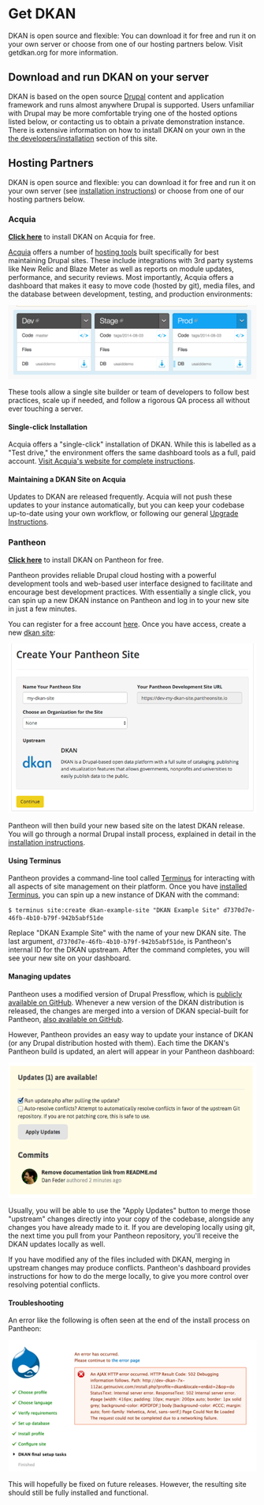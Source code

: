 # Get DKAN

DKAN is open source and flexible: You can download it for free and run it on your own server or choose from one of our hosting partners below. Visit getdkan.org for more information.

## Download and run DKAN on your server

DKAN is based on the open source </a><a href="http://drupal.org">Drupal</a> content and application framework and runs almost anywhere Drupal is supported.  Users unfamiliar with Drupal may be more comfortable trying one of the hosted options listed below, or contacting us to obtain a private demonstration instance. There is extensive information on how to install DKAN on your own in the [the developers/installation](/dkan-documentation/dkan-developers/installation) section of this site.

## Hosting Partners

DKAN is open source and flexible: you can download it for free and run it on your own server (see [installation instructions](installation.rst)) or choose from one of our hosting partners below.

### Acquia

**[Click here](https://insight.acquia.com/free?distro=dkantestdrive)**  to install DKAN on Acquia for free.

[Acquia](http://acquia.com) offers a number of [hosting tools](http://www.acquia.com/products-services/acquia-cloud#Overview) built specifically for best maintaining Drupal sites. These include integrations with 3rd party systems like New Relic and Blaze Meter as well as reports on module updates, performance, and security reviews. Most importantly, Acquia offers a dashboard that makes it easy to move code (hosted by git), media files, and the database between development, testing, and production environments:

![Acquia Dashboard screenshot](../images/acquia-dashboard.png)

These tools allow a single site builder or team of developers to follow best practices, scale up if needed, and follow a rigorous QA process all without ever touching a server.

#### Single-click Installation

Acquia offers a "single-click" installation of DKAN. While this is labelled as a "Test drive," the environment offers the same dashboard tools as a full, paid account. [Visit Acquia's website for complete instructions](https://docs.acquia.com/cloud/free/aws-testdrive/dkan).

#### Maintaining a DKAN Site on Acquia

Updates to DKAN are released frequently. Acquia will not push these updates to your instance automatically, but you can keep your codebase up-to-date using your own workflow, or following our general [Upgrade Instructions](../development/maintaining.md).

### Pantheon

**[Click here](https://dashboard.getpantheon.com/products/dkan/spinup)**  to install DKAN on Pantheon for free.

Pantheon provides reliable Drupal cloud hosting with a powerful development tools and web-based user interface designed to facilitate and encourage best development practices. With essentially a single click, you can spin up a new DKAN instance on Pantheon and log in to your new site in just a few minutes.

You can register for a free account [here](https://www.getpantheon.com/). Once you have access, create a new [dkan site](https://dashboard.getpantheon.com/products/dkan/spinup):

![Pantheon new site form](../images/Pantheon_Dashboard.png)

Pantheon will then build your new based site on the latest DKAN release. You will go through a normal Drupal install process, explained in detail in the [installation instructions](../installation.md).

#### Using Terminus

Pantheon provides a command-line tool called [Terminus](https://pantheon.io/docs/terminus/) for interacting with all aspects of site management on their platform. Once you have [installed Terminus](https://pantheon.io/docs/terminus/install/), you can spin up a new instance of DKAN with the command:

```
$ terminus site:create dkan-example-site "DKAN Example Site" d7370d7e-46fb-4b10-b79f-942b5abf51de
```

Replace "DKAN Example Site" with the name of your new DKAN site. The last argument, `d7370d7e-46fb-4b10-b79f-942b5abf51de`, is Pantheon's internal ID for the DKAN upstream. After the command completes, you will see your new site on your dashboard.

#### Managing updates

Pantheon uses a modified version of Drupal Pressflow, which is [publicly available on GitHub](https://github.com/pantheon-systems/drops-7). Whenever a new version of the DKAN distribution is released, the changes are merged into a version of DKAN special-built for Pantheon, [also available on GitHub](https://github.com/NuCivic/dkan-drops-7).

However, Pantheon provides an easy way to update your instance of DKAN (or any Drupal distribution hosted with them). Each time the DKAN's Pantheon build is updated, an alert will appear in your Pantheon dashboard:

![Pulling in upstream changes via UI](../images/pantheon-updates.png)

Usually, you will be able to use the "Apply Updates" button to merge those "upstream" changes directly into your copy of the codebase, alongside any changes you have already made to it. If you are developing locally using git, the next time you pull from your Pantheon repository, you'll receive the DKAN updates locally as well.

If you have modified any of the files included with DKAN, merging in upstream changes may produce conflicts. Pantheon's dashboard provides instructions for how to do the merge locally, to give you more control over resolving potential conflicts.

#### Troubleshooting

An error like the following is often seen at the end of the install process on Pantheon:

![An AJAX HTTP error occurred. HTTP Result Code: 502 Debugging information follows...](../images/pantheon-error.png)

This will hopefully be fixed on future releases. However, the resulting site should still be fully installed and functional.

